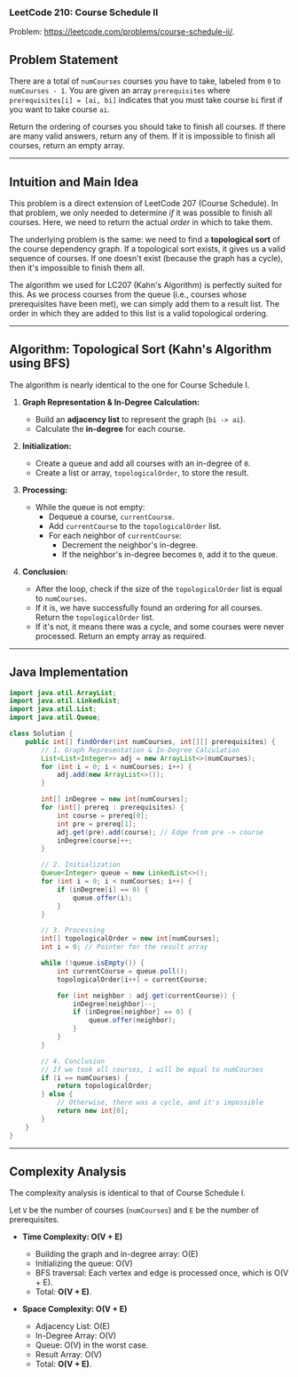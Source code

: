 ### LeetCode 210: Course Schedule II
Problem: https://leetcode.com/problems/course-schedule-ii/.    

## Problem Statement

There are a total of `numCourses` courses you have to take, labeled from `0` to `numCourses - 1`. You are given an array `prerequisites` where `prerequisites[i] = [ai, bi]` indicates that you must take course `bi` first if you want to take course `ai`.

Return the ordering of courses you should take to finish all courses. If there are many valid answers, return any of them. If it is impossible to finish all courses, return an empty array.

---

## Intuition and Main Idea

This problem is a direct extension of LeetCode 207 (Course Schedule). In that problem, we only needed to determine *if* it was possible to finish all courses. Here, we need to return the actual *order* in which to take them.

The underlying problem is the same: we need to find a **topological sort** of the course dependency graph. If a topological sort exists, it gives us a valid sequence of courses. If one doesn't exist (because the graph has a cycle), then it's impossible to finish them all.

The algorithm we used for LC207 (Kahn's Algorithm) is perfectly suited for this. As we process courses from the queue (i.e., courses whose prerequisites have been met), we can simply add them to a result list. The order in which they are added to this list is a valid topological ordering.

---

## Algorithm: Topological Sort (Kahn's Algorithm using BFS)

The algorithm is nearly identical to the one for Course Schedule I.

1.  **Graph Representation & In-Degree Calculation:**
    *   Build an **adjacency list** to represent the graph (`bi -> ai`).
    *   Calculate the **in-degree** for each course.

2.  **Initialization:**
    *   Create a queue and add all courses with an in-degree of `0`.
    *   Create a list or array, `topologicalOrder`, to store the result.

3.  **Processing:**
    *   While the queue is not empty:
        *   Dequeue a course, `currentCourse`.
        *   Add `currentCourse` to the `topologicalOrder` list.
        *   For each neighbor of `currentCourse`:
            *   Decrement the neighbor's in-degree.
            *   If the neighbor's in-degree becomes `0`, add it to the queue.

4.  **Conclusion:**
    *   After the loop, check if the size of the `topologicalOrder` list is equal to `numCourses`. 
    *   If it is, we have successfully found an ordering for all courses. Return the `topologicalOrder` list.
    *   If it's not, it means there was a cycle, and some courses were never processed. Return an empty array as required.

---

## Java Implementation

```java
import java.util.ArrayList;
import java.util.LinkedList;
import java.util.List;
import java.util.Queue;

class Solution {
    public int[] findOrder(int numCourses, int[][] prerequisites) {
        // 1. Graph Representation & In-Degree Calculation
        List<List<Integer>> adj = new ArrayList<>(numCourses);
        for (int i = 0; i < numCourses; i++) {
            adj.add(new ArrayList<>());
        }

        int[] inDegree = new int[numCourses];
        for (int[] prereq : prerequisites) {
            int course = prereq[0];
            int pre = prereq[1];
            adj.get(pre).add(course); // Edge from pre -> course
            inDegree[course]++;
        }

        // 2. Initialization
        Queue<Integer> queue = new LinkedList<>();
        for (int i = 0; i < numCourses; i++) {
            if (inDegree[i] == 0) {
                queue.offer(i);
            }
        }

        // 3. Processing
        int[] topologicalOrder = new int[numCourses];
        int i = 0; // Pointer for the result array

        while (!queue.isEmpty()) {
            int currentCourse = queue.poll();
            topologicalOrder[i++] = currentCourse;

            for (int neighbor : adj.get(currentCourse)) {
                inDegree[neighbor]--;
                if (inDegree[neighbor] == 0) {
                    queue.offer(neighbor);
                }
            }
        }

        // 4. Conclusion
        // If we took all courses, i will be equal to numCourses
        if (i == numCourses) {
            return topologicalOrder;
        } else {
            // Otherwise, there was a cycle, and it's impossible
            return new int[0];
        }
    }
}
```

---

## Complexity Analysis

The complexity analysis is identical to that of Course Schedule I.

Let `V` be the number of courses (`numCourses`) and `E` be the number of prerequisites.

*   **Time Complexity: O(V + E)**
    *   Building the graph and in-degree array: O(E)
    *   Initializing the queue: O(V)
    *   BFS traversal: Each vertex and edge is processed once, which is O(V + E).
    *   Total: **O(V + E)**.

*   **Space Complexity: O(V + E)**
    *   Adjacency List: O(E)
    *   In-Degree Array: O(V)
    *   Queue: O(V) in the worst case.
    *   Result Array: O(V)
    *   Total: **O(V + E)**.

```
